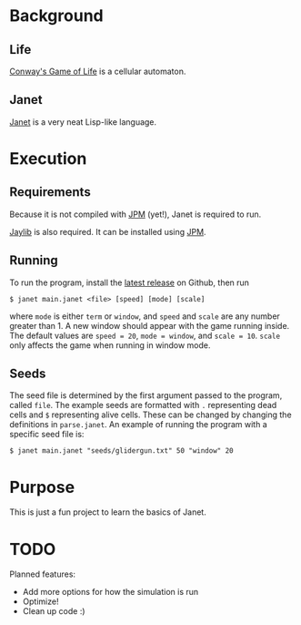 # Background
## Life
[Conway's Game of Life](https://en.wikipedia.org/wiki/Conway%27s_Game_of_Life)
is a cellular automaton.

## Janet
[Janet](https://janet-lang.org/index.html) is a very neat Lisp-like language.

# Execution
## Requirements
Because it is not compiled with [JPM](https://github.com/janet-lang/jpm) (yet!), Janet is required to run.

[Jaylib](https://github.com/janet-lang/jaylib) is also required. It can be
installed using [JPM](https://github.com/janet-lang/jpm).

## Running
To run the program, install the
[latest release](https://github.com/janet-lang/janet/releases) on Github, then
run
```
$ janet main.janet <file> [speed] [mode] [scale]
```
where `mode` is either `term` or `window`, and `speed` and `scale` are any
number greater than 1. A new window should appear with the game running inside.
The default values are `speed = 20`, `mode = window`, and `scale = 10`. `scale`
only affects the game when running in window mode.

## Seeds
The seed file is determined by the first argument passed to the program, called
`file`. The example seeds are formatted with `.` representing dead cells and `$`
representing alive cells. These can be changed by changing the definitions in
`parse.janet`. An example of running the program with a specific seed file is:
```
$ janet main.janet "seeds/glidergun.txt" 50 "window" 20
```

# Purpose
This is just a fun project to learn the basics of Janet.

# TODO
Planned features:
- Add more options for how the simulation is run
- Optimize!
- Clean up code :)
